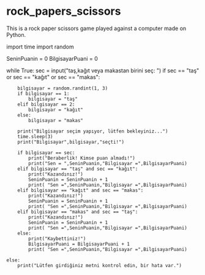 # rock_papers_scissors
This is a rock paper scissors game played against a computer made on Python.

import time
import random

SeninPuanin = 0
BilgisayarPuani = 0

while True:
    sec = input("taş,kağıt veya makastan birini seç: ")
    if sec == "taş" or sec == "kağıt" or sec == "makas":

        bilgisayar = random.randint(1, 3)
        if bilgisayar == 1:
            bilgisayar = "taş"
        elif bilgisayar == 2:
            bilgisayar = "kağıt"
        else:
            bilgisayar = "makas"

        print("Bilgisayar seçim yapıyor, lütfen bekleyiniz...")
        time.sleep(3)
        print("Bilgisayar",bilgisayar,"seçti!")
    
        if bilgisayar == sec:
            print("Beraberlik! Kimse puan almadı!")
            print("Sen = ",SeninPuanin,"Bilgisayar =",BilgisayarPuani)
        elif bilgisayar == "taş" and sec == "kağıt":
            print("Kazandınız!")
            SeninPuanin = SeninPuanin + 1
            print( "Sen =",SeninPuanin,"Bilgisayar =",BilgisayarPuani)
        elif bilgisayar == "kağıt" and sec == "makas":
            print("Kazandınız!")
            SeninPuanin = SeninPuanin + 1
            print( "Sen =",SeninPuanin,"Bilgisayar =",BilgisayarPuani)
        elif bilgisayar == "makas" and sec == "taş":
            print("Kazandınız!")
            SeninPuanin = SeninPuanin + 1
            print( "Sen =",SeninPuanin,"Bilgisayar =",BilgisayarPuani)
        else:
            print("Kaybettiniz!")
            BilgisayarPuani = BilgisayarPuani + 1
            print( "Sen =",SeninPuanin,"Bilgisayar =",BilgisayarPuani)

    else:
        print("Lütfen girdiğiniz metni kontrol edin, bir hata var.")

